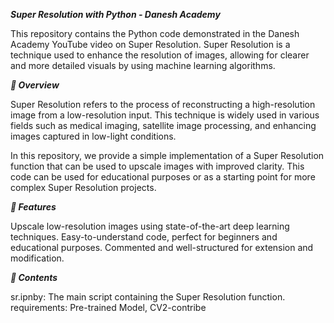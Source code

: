 **_Super Resolution with Python - Danesh Academy_**


This repository contains the Python code demonstrated in the Danesh Academy YouTube video on Super Resolution. Super Resolution is a technique used to enhance the resolution of images, allowing for clearer and more detailed visuals by using machine learning algorithms.



**_🚀 Overview_**

Super Resolution refers to the process of reconstructing a high-resolution image from a low-resolution input. This technique is widely used in various fields such as medical imaging, satellite image processing, and enhancing images captured in low-light conditions.





In this repository, we provide a simple implementation of a Super Resolution function that can be used to upscale images with improved clarity. This code can be used for educational purposes or as a starting point for more complex Super Resolution projects.





**_🌟 Features_**

Upscale low-resolution images using state-of-the-art deep learning techniques.
Easy-to-understand code, perfect for beginners and educational purposes.
Commented and well-structured for extension and modification.


**_📂 Contents_**

sr.ipnby: The main script containing the Super Resolution function.
requirements: Pre-trained Model, CV2-contribe 

